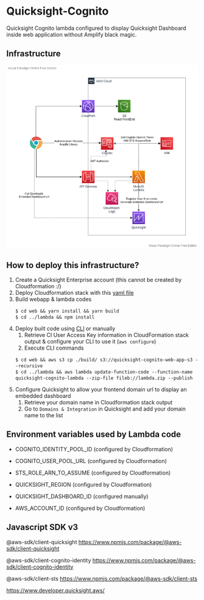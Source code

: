 # Quicksight-Cognito

Quicksight Cognito lambda configured to display Quicksight Dashboard inside web application without Amplify black magic.

## Infrastructure

![Infrastructure](./assets/Quicksight-Cognito.png)

## How to deploy this infrastructure?

1. Create a Quicksight Enterprise account (this cannot be created by Cloudformation :/) 
1. Deploy Cloudformation stack with this [yaml file](./quicksight-cognito-cloudformation.yml)
1. Build webapp & lambda codes
   ```
   $ cd web && yarn install && yarn build
   $ cd ../lambda && npm install
   ```
1. Deploy built code using [CLI](https://aws.amazon.com/fr/cli/) or manually
    1. Retrieve CI User Access Key information in CloudFormation stack output & configure your CLI to use it (`aws configure`)
    1. Execute CLI commands
    ```
    $ cd web && aws s3 cp ./build/ s3://quicksight-cognito-web-app-s3 --recursive
    $ cd ../lambda && aws lambda update-function-code --function-name quicksight-cognito-lambda --zip-file fileb://lambda.zip --publish
    ``` 
1. Configure Quicksight to allow your frontend domain url to display an embedded dashboard
    1. Retrieve your domain name in Cloudformation stack output
    1. Go to `Domains & Integration` in Quicksight and add your domain name to the list

## Environment variables used by Lambda code

- COGNITO_IDENTITY_POOL_ID (configured by Cloudformation)
- COGNITO_USER_POOL_URL (configured by Cloudformation)

- STS_ROLE_ARN_TO_ASSUME (configured by Cloudformation)

- QUICKSIGHT_REGION (configured by Cloudformation)
- QUICKSIGHT_DASHBOARD_ID (configured manually)

- AWS_ACCOUNT_ID (configured by Cloudformation)

## Javascript SDK v3

@aws-sdk/client-quicksight https://www.npmjs.com/package/@aws-sdk/client-quicksight

@aws-sdk/client-cognito-identity https://www.npmjs.com/package/@aws-sdk/client-cognito-identity

@aws-sdk/client-sts https://www.npmjs.com/package/@aws-sdk/client-sts

https://www.developer.quicksight.aws/
